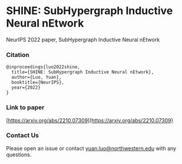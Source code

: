 # SHINE: SubHypergraph Inductive Neural nEtwork
NeurIPS 2022 paper, SubHypergraph Inductive Neural nEtwork

### Citation
```
@inproceedings{luo2022shine,
  title={SHINE: SubHypergraph Inductive Neural nEtwork},
  author={Luo, Yuan},
  booktitle={NeurIPS},
  year={2022}
}

```
### Link to paper
[https://arxiv.org/abs/2210.07309](https://arxiv.org/abs/2210.07309)

### Contact Us
Please open an issue or contact <yuan.luo@northwestern.edu> with any questions.
